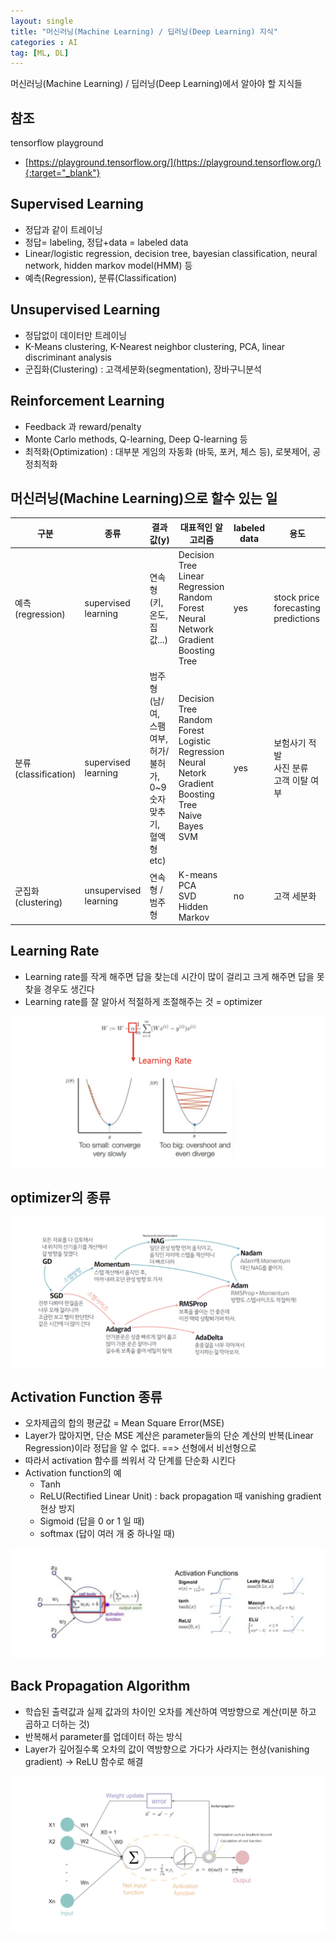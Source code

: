 ```yaml
---
layout: single
title: "머신러닝(Machine Learning) / 딥러닝(Deep Learning) 지식"
categories : AI
tag: [ML, DL]
---
```


머신러닝(Machine Learning) / 딥러닝(Deep Learning)에서 알아야 할 지식들

## 참조
tensorflow playground
- [https://playground.tensorflow.org/](https://playground.tensorflow.org/){:target="_blank"}

## Supervised Learning
- 정답과 같이 트레이닝
- 정답= labeling, 정답+data = labeled data
- Linear/logistic regression, decision tree, bayesian classification, neural network, hidden markov model(HMM) 등
- 예측(Regression), 분류(Classification)

## Unsupervised Learning
- 정답없이 데이터만 트레이닝
- K-Means clustering, K-Nearest neighbor clustering, PCA, linear discriminant analysis
- 군집화(Clustering) : 고객세분화(segmentation), 장바구니분석

## Reinforcement Learning
- Feedback 과 reward/penalty
- Monte Carlo methods, Q-learning, Deep Q-learning 등
- 최적화(Optimization) : 대부분 게임의 자동화 (바둑, 포커, 체스 등), 로봇제어, 공정최적화

## 머신러닝(Machine Learning)으로 할수 있는 일

|구분 | 종류 |결과값(y)|대표적인 알고리즘|labeled data|용도|
|-|-|-|-|-|-|
|예측<br>(regression) | supervised<br>learning |연속형<br>(키, 온도, 집값...)|Decision Tree<br>Linear Regression<br>Random Forest<br> Neural Network<br>Gradient Boosting Tree|yes|stock price forecasting predictions|
|분류<br>(classification) |supervised<br>learning| 범주형<br>(남/여, 스팸여부, 허가/불허가, 0~9 숫자 맞추기, 혈액 형 etc)| Decision Tree<br>Random Forest<br>Logistic Regression<br>Neural Netork<br>Gradient Boosting Tree<br>Naive Bayes<br>SVM|yes|보험사기 적발<br>사진 분류<br>고객 이탈 여부|
|군집화<br>(clustering)| unsupervised<br>learning|연속형 / 범주형| K-means<br>PCA<br>SVD<br>Hidden Markov| no| 고객 세분화|

## Learning Rate
- Learning rate를 작게 해주면 답을 찾는데 시간이 많이 걸리고 크게 해주면 답을 못 찾을 경우도 생긴다
- Learning rate를 잘 알아서 적절하게 조절해주는 것 = optimizer

![learning](/assets/posts/learning.jpg)

## optimizer의 종류
![optimiser](/assets/posts/optimiser.jpg)

## Activation Function 종류
- 오차제곱의 합의 평균값 = Mean Square Error(MSE)
- Layer가 많아지면, 단순 MSE 계산은 parameter들의 단순 계산의 반복(Linear Regression)이라 정답을 알 수 없다. ==> 선형에서 비선형으로
- 따라서 activation 함수를 씌워서 각 단계를 단순화 시킨다
- Activation function의 예
  - Tanh
  - ReLU(Rectified Linear Unit) : back propagation 때 vanishing gradient 현상 방지 
  - Sigmoid (답을 0 or 1 일 때)
  - softmax (답이 여러 개 중 하나일 때)

![activation](/assets/posts/activation.jpg)

## Back Propagation Algorithm
- 학습된 출력값과 실제 값과의 차이인 오차를 계산하여 역방향으로 계산(미분 하고 곱하고 더하는 것)
- 반복해서 parameter를 업데이터 하는 방식
- Layer가 깊어질수록 오차의 값이 역방향으로 가다가 사라지는 현상(vanishing gradient) → ReLU 함수로 해결

![propagation](/assets/posts/propagation.jpg)
